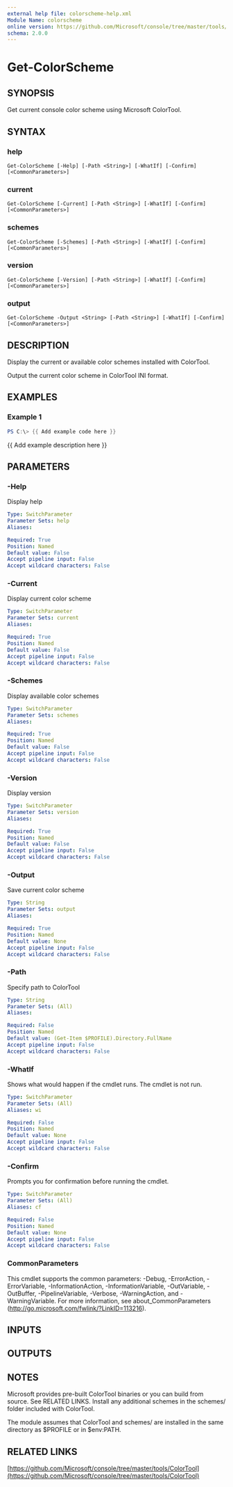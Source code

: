 ```yaml
---
external help file: colorscheme-help.xml
Module Name: colorscheme
online version: https://github.com/Microsoft/console/tree/master/tools/ColorTool
schema: 2.0.0
---
```


# Get-ColorScheme

## SYNOPSIS
Get current console color scheme using Microsoft ColorTool.

## SYNTAX

### help
```
Get-ColorScheme [-Help] [-Path <String>] [-WhatIf] [-Confirm] [<CommonParameters>]
```

### current
```
Get-ColorScheme [-Current] [-Path <String>] [-WhatIf] [-Confirm] [<CommonParameters>]
```

### schemes
```
Get-ColorScheme [-Schemes] [-Path <String>] [-WhatIf] [-Confirm] [<CommonParameters>]
```

### version
```
Get-ColorScheme [-Version] [-Path <String>] [-WhatIf] [-Confirm] [<CommonParameters>]
```

### output
```
Get-ColorScheme -Output <String> [-Path <String>] [-WhatIf] [-Confirm] [<CommonParameters>]
```

## DESCRIPTION
Display the current or available color schemes installed with ColorTool.

Output the current color scheme in ColorTool INI format.

## EXAMPLES

### Example 1
```powershell
PS C:\> {{ Add example code here }}
```

{{ Add example description here }}

## PARAMETERS

### -Help
Display help

```yaml
Type: SwitchParameter
Parameter Sets: help
Aliases:

Required: True
Position: Named
Default value: False
Accept pipeline input: False
Accept wildcard characters: False
```

### -Current
Display current color scheme

```yaml
Type: SwitchParameter
Parameter Sets: current
Aliases:

Required: True
Position: Named
Default value: False
Accept pipeline input: False
Accept wildcard characters: False
```

### -Schemes
Display available color schemes

```yaml
Type: SwitchParameter
Parameter Sets: schemes
Aliases:

Required: True
Position: Named
Default value: False
Accept pipeline input: False
Accept wildcard characters: False
```

### -Version
Display version

```yaml
Type: SwitchParameter
Parameter Sets: version
Aliases:

Required: True
Position: Named
Default value: False
Accept pipeline input: False
Accept wildcard characters: False
```

### -Output
Save current color scheme

```yaml
Type: String
Parameter Sets: output
Aliases:

Required: True
Position: Named
Default value: None
Accept pipeline input: False
Accept wildcard characters: False
```

### -Path
Specify path to ColorTool

```yaml
Type: String
Parameter Sets: (All)
Aliases:

Required: False
Position: Named
Default value: (Get-Item $PROFILE).Directory.FullName
Accept pipeline input: False
Accept wildcard characters: False
```

### -WhatIf
Shows what would happen if the cmdlet runs.
The cmdlet is not run.

```yaml
Type: SwitchParameter
Parameter Sets: (All)
Aliases: wi

Required: False
Position: Named
Default value: None
Accept pipeline input: False
Accept wildcard characters: False
```

### -Confirm
Prompts you for confirmation before running the cmdlet.

```yaml
Type: SwitchParameter
Parameter Sets: (All)
Aliases: cf

Required: False
Position: Named
Default value: None
Accept pipeline input: False
Accept wildcard characters: False
```

### CommonParameters
This cmdlet supports the common parameters: -Debug, -ErrorAction, -ErrorVariable, -InformationAction, -InformationVariable, -OutVariable, -OutBuffer, -PipelineVariable, -Verbose, -WarningAction, and -WarningVariable.
For more information, see about_CommonParameters (http://go.microsoft.com/fwlink/?LinkID=113216).

## INPUTS

## OUTPUTS

## NOTES
Microsoft provides pre-built ColorTool binaries or you can build from source.
See RELATED LINKS.
Install any additional schemes in the schemes/ folder
included with ColorTool.

The module assumes that ColorTool and schemes/ are installed in the same
directory as $PROFILE or in $env:PATH.

## RELATED LINKS

[https://github.com/Microsoft/console/tree/master/tools/ColorTool](https://github.com/Microsoft/console/tree/master/tools/ColorTool)

